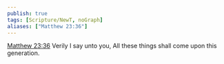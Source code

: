```yaml
---
publish: true
tags: [Scripture/NewT, noGraph]
aliases: ["Matthew 23:36"]
---
```

[Matthew 23:36](https://churchofjesuschrist.org/study/scriptures/nt/matt/23?lang=eng&id=p36#p36) Verily I say unto you, All these things shall come upon this generation.

